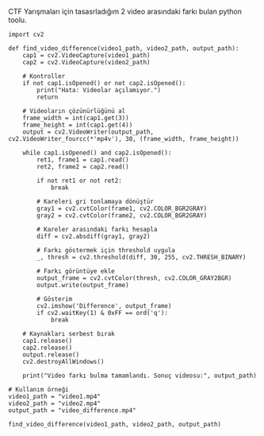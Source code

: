 CTF Yarışmaları için tasasrladığım 2 video arasındaki farkı bulan python toolu.

    import cv2

    def find_video_difference(video1_path, video2_path, output_path):
        cap1 = cv2.VideoCapture(video1_path)
        cap2 = cv2.VideoCapture(video2_path)

        # Kontroller
        if not cap1.isOpened() or not cap2.isOpened():
            print("Hata: Videolar açılamıyor.")
            return

        # Videoların çözünürlüğünü al
        frame_width = int(cap1.get(3))
        frame_height = int(cap1.get(4))
        output = cv2.VideoWriter(output_path, cv2.VideoWriter_fourcc(*'mp4v'), 30, (frame_width, frame_height))

        while cap1.isOpened() and cap2.isOpened():
            ret1, frame1 = cap1.read()
            ret2, frame2 = cap2.read()

            if not ret1 or not ret2:
                break

            # Kareleri gri tonlamaya dönüştür
            gray1 = cv2.cvtColor(frame1, cv2.COLOR_BGR2GRAY)
            gray2 = cv2.cvtColor(frame2, cv2.COLOR_BGR2GRAY)

            # Kareler arasındaki farkı hesapla
            diff = cv2.absdiff(gray1, gray2)

            # Farkı göstermek için threshold uygula
            _, thresh = cv2.threshold(diff, 30, 255, cv2.THRESH_BINARY)

            # Farkı görüntüye ekle
            output_frame = cv2.cvtColor(thresh, cv2.COLOR_GRAY2BGR)
            output.write(output_frame)

            # Gösterim
            cv2.imshow('Difference', output_frame)
            if cv2.waitKey(1) & 0xFF == ord('q'):
                break

        # Kaynakları serbest bırak
        cap1.release()
        cap2.release()
        output.release()
        cv2.destroyAllWindows()

        print("Video farkı bulma tamamlandı. Sonuç videosu:", output_path)

    # Kullanım örneği
    video1_path = "video1.mp4"
    video2_path = "video2.mp4"
    output_path = "video_difference.mp4"

    find_video_difference(video1_path, video2_path, output_path)
